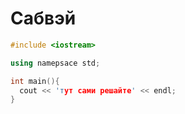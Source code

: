 # Сабвэй

``` cpp
#include <iostream>

using namepsace std;

int main(){
  cout << 'тут сами решайте' << endl;
}
```
